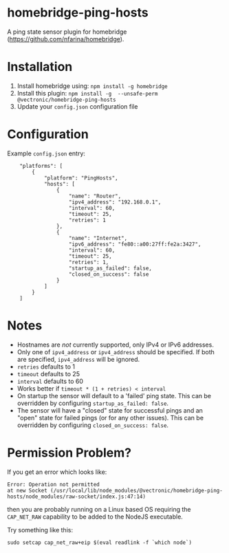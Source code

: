 # homebridge-ping-hosts
A ping state sensor plugin for homebridge (https://github.com/nfarina/homebridge).

# Installation
1. Install homebridge using: `npm install -g homebridge`
2. Install this plugin: `npm install -g  --unsafe-perm @vectronic/homebridge-ping-hosts`
3. Update your `config.json` configuration file

# Configuration
Example `config.json` entry:

```
    "platforms": [
		{
			"platform": "PingHosts",
			"hosts": [
				{
					"name": "Router",
					"ipv4_address": "192.168.0.1",
					"interval": 60,
					"timeout": 25,
					"retries": 1
				},
				{
					"name": "Internet",
					"ipv6_address": "fe80::a00:27ff:fe2a:3427",
					"interval": 60,
					"timeout": 25,
					"retries": 1,
					"startup_as_failed": false,
					"closed_on_success": false
				}
			]
		}
	]
```

# Notes 
- Hostnames are *not* currently supported, only IPv4 or IPv6 addresses.
- Only one of `ipv4_address` or `ipv4_address` should be specified. If both are specified, `ipv4_address` will be ignored.
- `retries` defaults to 1
- `timeout` defaults to 25
- `interval` defaults to 60
- Works better if `timeout * (1 + retries) < interval`
- On startup the sensor will default to a 'failed' ping state. This can be overridden by configuring `startup_as_failed: false`.
- The sensor will have a "closed" state for successful pings and an "open" state for failed pings (or for any other issues).
This can be overridden by configuring `closed_on_success: false`.

# Permission Problem?

If you get an error which looks like:

```
Error: Operation not permitted
at new Socket (/usr/local/lib/node_modules/@vectronic/homebridge-ping-hosts/node_modules/raw-socket/index.js:47:14)
```

then you are probably running on a Linux based OS requiring the `CAP_NET_RAW` capability to be added to the NodeJS executable.

Try something like this:

```
sudo setcap cap_net_raw+eip $(eval readlink -f `which node`)
```  
